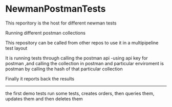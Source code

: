# NewmanPostmanTests

This reporitory is the host for different newman tests

Running different postman collections

This repository can be called from other repos to use it in a multipipeline test layout

It is running tests through calling the postman api -using api key for postman ,and calling the collection in postman and particular enviroment is postman by calling the hash of that particular collection

Finally it reports back the results

--------------------------

the first demo tests run some tests, creates orders, then queries them, updates them and then deletes them
